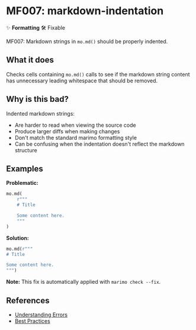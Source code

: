 # MF007: markdown-indentation

✨ **Formatting** 🛠️ Fixable

MF007: Markdown strings in `mo.md()` should be properly indented.

## What it does

Checks cells containing `mo.md()` calls to see if the markdown string
content has unnecessary leading whitespace that should be removed.

## Why is this bad?

Indented markdown strings:
- Are harder to read when viewing the source code
- Produce larger diffs when making changes
- Don't match the standard marimo formatting style
- Can be confusing when the indentation doesn't reflect the markdown structure

## Examples

**Problematic:**
```python
mo.md(
    r"""
    # Title

    Some content here.
    """
)
```

**Solution:**
```python
mo.md(r"""
# Title

Some content here.
""")
```

**Note:** This fix is automatically applied with `marimo check --fix`.

## References

- [Understanding Errors](https://docs.marimo.io/guides/understanding_errors/)
- [Best Practices](https://docs.marimo.io/guides/best_practices/)

